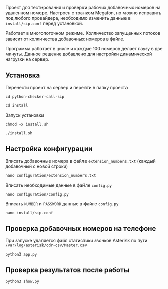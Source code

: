 Проект для тестирования и проверки рабочих добавочных номеров на удаленном номере. Настроен с транком Megafon, но можно исправить под любого провайдера, необходимо изменить данные в `install/sip.conf` перед установкой.

Работает в многопоточном режиме. Колличество запущенных потоков зависит от колличества добавочных номеров в файле.

Программа работает в цикле и каждые 100 номеров делает паузу в две минуты. Данное решение добавлено для настройки динамической нагрузки на сервер.

## Установка

Перенести проект на сервер и перейти в папку проекта

```
cd python-checker-call-sip
```

```
cd install
```

Запуск установки
```
chmod +x install.sh
```

```
./install.sh
```

## Настройка конфигурации 

Вписать добавочные номера в файле `extension_numbers.txt` (каждый добавочный с новой строки)

```
nano configuration/extension_numbers.txt
```

Вписать необходимые данные в файле `config.py`

```
nano configuration/config.py
```

Вписать `NUMBER` и `PASSWORD` данные в файле `config.py`

```
nano install/sip.conf
```

## Проверка добавочных номеров на телефоне

При запуске удаляется файл статистики звонков Asterisk по пути `/var/log/asterisk/cdr-csv/Master.csv`

```
python3 app.py
```

## Проверка результатов после работы

```
python3 show.py
```
